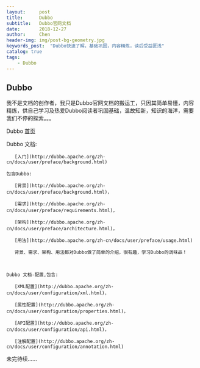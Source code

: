 ```yaml
---
layout:     post
title:      Dubbo
subtitle:   Dubbo官网文档
date:       2018-12-27
author:     Chen
header-img: img/post-bg-geometry.jpg
keywords_post:  "Dubbo快速了解，基础巩固，内容精炼，读后受益匪浅"
catalog: true
tags:
    - Dubbo
---
```




## Dubbo

我不是文档的创作者，我只是Dubbo官网文档的搬运工，只因其简单易懂，内容精炼，供自己学习及热爱Dubbo阅读者巩固基础，温故知新，知识的海洋，需要我们不停的探索。。。



Dubbo  [首页](http://dubbo.apache.org/zh-cn/index.html)



Dubbo 文档:

    ​   [入门](http://dubbo.apache.org/zh-cn/docs/user/preface/background.html)

    包含Dubbo:

    ​	[背景](http://dubbo.apache.org/zh-cn/docs/user/preface/background.html)，

    ​	[需求](http://dubbo.apache.org/zh-cn/docs/user/preface/requirements.html)，

    ​	[架构](http://dubbo.apache.org/zh-cn/docs/user/preface/architecture.html)，

    ​	[用法](http://dubbo.apache.org/zh-cn/docs/user/preface/usage.html)

    ​   背景、需求、架构、用法都对Dubbo做了简单的介绍，很有趣，学习Dubbo的调味品！



    Dubbo 文档-配置,包含:

    ​	[XML配置](http://dubbo.apache.org/zh-cn/docs/user/configuration/xml.html)，

    ​	[属性配置](http://dubbo.apache.org/zh-cn/docs/user/configuration/properties.html)，

    ​	[API配置](http://dubbo.apache.org/zh-cn/docs/user/configuration/api.html)，

    ​	[注解配置](http://dubbo.apache.org/zh-cn/docs/user/configuration/annotation.html)

未完待续......

